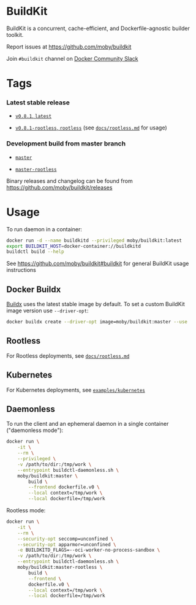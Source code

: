 # BuildKit

BuildKit is a concurrent, cache-efficient, and Dockerfile-agnostic builder toolkit.

Report issues at https://github.com/moby/buildkit

Join `#buildkit` channel on [Docker Community Slack](http://dockr.ly/slack)

# Tags

### Latest stable release

- [`v0.8.1`, `latest`](https://github.com/moby/buildkit/blob/v0.8.1/Dockerfile)

- [`v0.8.1-rootless`, `rootless`](https://github.com/moby/buildkit/blob/v0.8.1/Dockerfile) (see [`docs/rootless.md`](https://github.com/moby/buildkit/blob/master/docs/rootless.md) for usage)

### Development build from master branch

- [`master`](https://github.com/moby/buildkit/blob/master/Dockerfile)

- [`master-rootless`](https://github.com/moby/buildkit/blob/master/Dockerfile)


Binary releases and changelog can be found from https://github.com/moby/buildkit/releases

# Usage


To run daemon in a container:

```bash
docker run -d --name buildkitd --privileged moby/buildkit:latest
export BUILDKIT_HOST=docker-container://buildkitd
buildctl build --help
```

See https://github.com/moby/buildkit#buildkit for general BuildKit usage instructions


## Docker Buildx

[Buildx](https://github.com/docker/buildx) uses the latest stable image by default. To set a custom BuildKit image version use `--driver-opt`:

```bash
docker buildx create --driver-opt image=moby/buildkit:master --use
```


## Rootless

For Rootless deployments, see [`docs/rootless.md`](https://github.com/moby/buildkit/blob/master/docs/rootless.md)


## Kubernetes

For Kubernetes deployments, see [`examples/kubernetes`](https://github.com/moby/buildkit/tree/master/examples/kubernetes)


## Daemonless

To run the client and an ephemeral daemon in a single container ("daemonless mode"):

```bash
docker run \
    -it \
    --rm \
    --privileged \
    -v /path/to/dir:/tmp/work \
    --entrypoint buildctl-daemonless.sh \
    moby/buildkit:master \
        build \
        --frontend dockerfile.v0 \
        --local context=/tmp/work \
        --local dockerfile=/tmp/work
```

Rootless mode:

```bash
docker run \
    -it \
    --rm \
    --security-opt seccomp=unconfined \
    --security-opt apparmor=unconfined \
    -e BUILDKITD_FLAGS=--oci-worker-no-process-sandbox \
    -v /path/to/dir:/tmp/work \
    --entrypoint buildctl-daemonless.sh \
    moby/buildkit:master-rootless \
        build \
        --frontend \
        dockerfile.v0 \
        --local context=/tmp/work \
        --local dockerfile=/tmp/work
```
